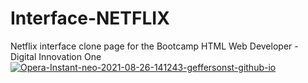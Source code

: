 # Interface-NETFLIX
 
Netflix interface clone page for the Bootcamp HTML Web Developer - Digital Innovation One
<a href="https://geffersonst.github.io/TEMPLATE-NETFLIX/"><img src="https://i.ibb.co/qk9dR2w/Opera-Instant-neo-2021-08-26-141243-geffersonst-github-io.png" alt="Opera-Instant-neo-2021-08-26-141243-geffersonst-github-io" border="0"></a></a>
